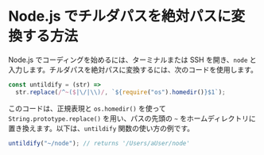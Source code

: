 # Node.js でチルダパスを絶対パスに変換する方法

Node.js でコーディングを始めるには、ターミナルまたは SSH を開き、`node` と入力します。チルダパスを絶対パスに変換するには、次のコードを使用します。

```js
const untildify = (str) =>
  str.replace(/^~($|\/|\\)/, `${require("os").homedir()}$1`);
```

このコードは、正規表現と `os.homedir()` を使って `String.prototype.replace()` を用い、パスの先頭の `~` をホームディレクトリに置き換えます。以下は、`untildify` 関数の使い方の例です。

```js
untildify("~/node"); // returns '/Users/aUser/node'
```
